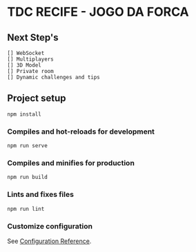 # TDC RECIFE - JOGO DA FORCA

## Next Step's

```
[] WebSocket
[] Multiplayers
[] 3D Model
[] Private room
[] Dynamic challenges and tips
```



## Project setup
```
npm install
```

### Compiles and hot-reloads for development
```
npm run serve
```

### Compiles and minifies for production
```
npm run build
```

### Lints and fixes files
```
npm run lint
```

### Customize configuration
See [Configuration Reference](https://cli.vuejs.org/config/).
